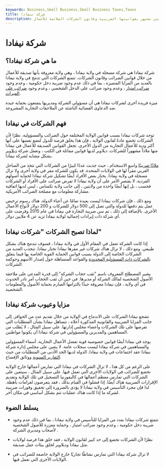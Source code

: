 ```yaml
---
keywords: Business,Small Business,Small Business Taxes,Taxes
title: شركة نيفادا
description: شركة نيفادا هي شركة تجارية تأسست في ولاية نيفادا ، والتي تشتهر بقوانينها الضريبية وقانون الشركات الملائمة للأعمال.
---
```


# شركة نيفادا
## ما هي شركة نيفادا؟

شركة نيفادا هي شركة مسجلة في ولاية نيفادا ، وهي ولاية معروفة بأنها صديقة للأعمال من خلال قوانين الضرائب وقانون الشركات. تتمتع الشركات التي تدمج في ولاية نيفادا بالعديد من المزايا المتميزة ، بما في ذلك عدم وجود ضريبة دخل حكومية ، وعدم وجود [ضرائب امتياز](/franchise_tax) ، وعدم وجود ضرائب على الدخل الشخصي ، وعدم وجود [ضرائب على الميراث](/inheritancetax).

ميزة فريدة أخرى لشركات نيفادا هي أن مسؤولي الشركة ومديريها يتمتعون بحماية جيدة ضد الدعاوى القضائية الناشئة عن الملاحقات التجارية المشروعة.

## فهم الشركات في نيفادا

توجد شركات نيفادا بسبب قوانين الولاية المختلفة حول الضرائب والمسؤولية. نظرًا لأن الشركات تخضع عادةً لقانون الولاية ، فإن هذا يخلق فرصة للدول لتضع نفسها على أنها أكثر ودية للأعمال التجارية من الدول الأخرى. تجعل القوانين الصديقة للأعمال في نيفادا منها ملاذاً مشهوراً للشركات. ديلاوير لديها قوانين مماثلة في الكتب ، وتعمل شركة [ديلاوير](/delaware-corporation) بشكل مشابه لشركة نيفادا.

[ملاذًا ضريبيًا](/taxhaven) واسع الاستخدام ، حيث جذبت عددًا كبيرًا من الشركات التي تتخذ من الساحل الغربي مقراً لها في الولايات المتحدة. قد يكون للشركة مقر في ولاية أخرى ولا تزال مسجلة في ولاية نيفادا. يختار بعض الأفراد أيضًا تشكيل شركة نيفادا لحماية أصولهم الفردية. لا يقتصر الأمر على أن ولاية نيفادا لا تفرض ضرائب على الأفراد أو الشركات فحسب ، بل إنها أيضًا واحدة من ولايتين ، إلى جانب ولاية تكساس ، ليس لديها اتفاقية مشاركة معلومات مع مصلحة الضرائب الأمريكية.

ومع ذلك ، فإن شركات نيفادا ليست بعيدة تمامًا عن أعباء الدولة. هناك رسوم ترخيص عمل يتم دفعها للدولة والتي تصل إلى 500 دولار للشركات و 200 دولار لأنواع الأعمال الأخرى. بالإضافة إلى ذلك ، تم سن ضريبة التجارة في نيفادا في عام 2015 وفرضت على أي شركة ذات إيرادات إجمالية لولاية نيفادا تزيد عن 4 ملايين دولار.

## لماذا تصبح الشركات "شركات نيفادا"

إذا كانت الشركة تعمل في المقام الأول في ولاية نيفادا ، فسوف تندمج هناك بشكل طبيعي. ومع ذلك ، لا تزال هناك شركات غير مقرها نيفادا تختار نيفادا. تنجذب العديد من الشركات الخاصة إلى الدولة بسبب قوانين الحماية القوية الخاصة بها فيما يتعلق [بالشركات ذات المسؤولية المحدودة](/llc) والقواعد المتساهلة حول إصدار الأسهم وحوكمة الشركات.

يشير المصطلح المعروف باسم "ثقب حجاب الشركة" إلى قدرة المدعي على ملاحقة الأصول الشخصية لمالك الشركة أو مديرها. في حين أن ثقب الحجاب أمر نادر الحدوث في أي ولاية ، فإن نيفادا معروفة جيدًا بالتزامها الصارم بحماية الأصول والمعلومات الشخصية.

## مزايا وعيوب شركة نيفادا

تشجع نيفادا الشركات على الاندماج في الولاية من خلال تقديم عدد من الحوافز. إلى جانب المزايا الضريبية والقانونية المذكورة أعلاه ، تتساهل نيفادا بشأن المتطلبات التي تفرضها على تلك الشركات وأعضاء مجلس إدارتها. على سبيل المثال ، لا يُطلب من المساهمين والمديرين والمسؤولين في شركة نيفادا أن يكونوا مواطنين.

يوجد في نيفادا أيضًا قوانين خصوصية قوية تفضل الأعمال التجارية. أسماء المسؤولين والمساهمين في شركة نيفادا ليست سجلات عامة. لا يتعين على مجلس إدارة شركة نيفادا عقد اجتماعات في ولاية نيفادا. الدولة لديها الحد الأدنى من المتطلبات من حيث [التقارير السنوية](/annualreport) ووثائق الإفصاح.

على الرغم من كل هذا ، لا تزال الشركات في نيفادا التي تمارس أعمالها خارج الولاية تخضع للضرائب في الولايات الأخرى التي تعمل فيها. على سبيل المثال ، سيتعين على الشركات التي تمارس معظم أعمالها في كاليفورنيا التسجيل في تلك الولاية وتقديم الإقرارات الضريبية هناك أيضًا. إذا فشلوا في القيام بذلك ، فقد يتعرضون لغرامات باهظة. لذا فإن مجرد التأسيس في ولاية نيفادا لا يؤدي بالضرورة إلى تحقيق وفورات ضريبية لشركة ما إذا كانت هناك عمليات تتم بشكل أساسي في مكان آخر.

## يسلط الضوء

- تتمتع شركات نيفادا بعدد من المزايا للتأسيس في ولاية نيفادا ، بما في ذلك عدم وجود ضريبة دخل حكومية ، وعدم وجود ضرائب امتياز ، وحماية معززة للأصول الشخصية لأصحاب ومديري الشركة .

- نظرًا لأن الشركات تخضع إلى حد كبير لقانون الولاية ، فقد خلق هذا فرصة لولايات مثل نيفادا وديلاوير لخلق بيئات عمل صديقة.

- لا تزال شركة نيفادا التي تمارس نشاطًا تجاريًا خارج الولاية خاضعة للضرائب في الولايات الأخرى التي تعمل فيها.

